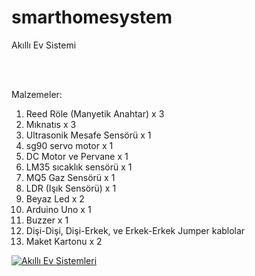 # smarthomesystem
Akıllı Ev Sistemi

<br/>
<br/>

Malzemeler:
1. Reed Röle (Manyetik Anahtar) x 3
2. Mıknatıs x 3
3. Ultrasonik Mesafe Sensörü x 1
4. sg90 servo motor x 1
5. DC Motor ve Pervane x 1
6. LM35 sıcaklık sensörü x 1
7. MQ5 Gaz Sensörü x 1
8. LDR (Işık Sensörü) x 1
9. Beyaz Led x 2
10. Arduino Uno x 1
11. Buzzer x 1
12. Dişi-Dişi, Dişi-Erkek, ve Erkek-Erkek Jumper kablolar
13. Maket Kartonu x 2 

[![Akıllı Ev Sistemleri](https://i9.ytimg.com/vi_webp/qWTyxGQI-gI/sddefault.webp?time=1610973000000&sqp=CMj-lYAG&rs=AOn4CLDMKJ6TkQlN04U8qnkyM68P-2kDPQ)](https://www.youtube.com/watch?v=qWTyxGQI-gI&t=1s&ab_channel=%C3%96merFarukEllialt%C4%B1 "Akıllı Ev Sistemleri")

